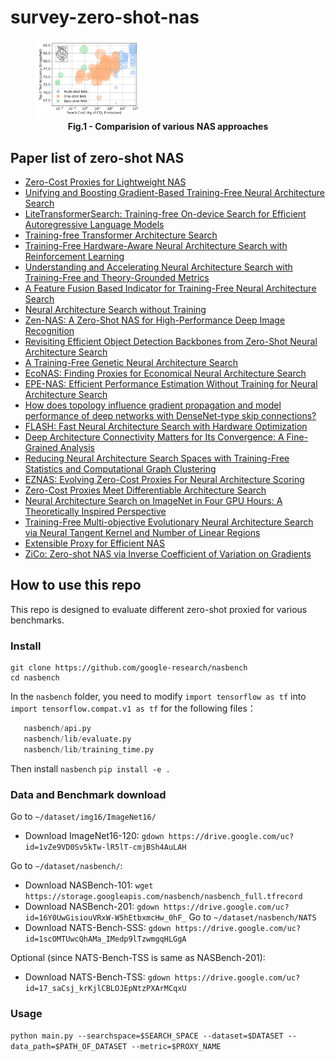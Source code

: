 # survey-zero-shot-nas

<figure>
<img src="./stat.svg" alt="Comparision of various NAS approaches" style="width:40%">
<figcaption align = "center"><b>Fig.1 - Comparision of various NAS approaches</b></figcaption>
</figure>


## Paper list of zero-shot NAS
- [Zero-Cost Proxies for Lightweight NAS](https://arxiv.org/abs/2101.08134)
- [Unifying and Boosting Gradient-Based Training-Free Neural Architecture Search](https://arxiv.org/abs/2201.09785)
- [LiteTransformerSearch: Training-free On-device Search for Efficient Autoregressive Language Models](https://arxiv.org/abs/2203.02094)
- [Training-free Transformer Architecture Search](https://openaccess.thecvf.com/content/CVPR2022/html/Zhou_Training-Free_Transformer_Architecture_Search_CVPR_2022_paper.html)
- [Training-Free Hardware-Aware Neural Architecture Search with Reinforcement Learning](https://koreascience.kr/article/JAKO202103953762146.pdf)
- [Understanding and Accelerating Neural Architecture Search with Training-Free and Theory-Grounded Metrics](https://arxiv.org/abs/2108.11939)
- [A Feature Fusion Based Indicator for Training-Free Neural Architecture Search](https://ieeexplore.ieee.org/abstract/document/9548935)
- [Neural Architecture Search without Training](https://proceedings.mlr.press/v139/mellor21a.html)
- [Zen-NAS: A Zero-Shot NAS for High-Performance Deep Image Recognition](https://openaccess.thecvf.com/content/ICCV2021/html/Lin_Zen-NAS_A_Zero-Shot_NAS_for_High-Performance_Image_Recognition_ICCV_2021_paper.html)
- [Revisiting Efficient Object Detection Backbones from Zero-Shot Neural Architecture Search](https://arxiv.org/abs/2111.13336)
- [A Training-Free Genetic Neural Architecture Search](https://dl.acm.org/doi/abs/10.1145/3491396.3506510)
- [EcoNAS: Finding Proxies for Economical Neural Architecture Search](https://openaccess.thecvf.com/content_CVPR_2020/html/Zhou_EcoNAS_Finding_Proxies_for_Economical_Neural_Architecture_Search_CVPR_2020_paper.html)
- [EPE-NAS: Efficient Performance Estimation Without Training for Neural Architecture Search](https://link.springer.com/chapter/10.1007/978-3-030-86383-8_44)
- [How does topology influence gradient propagation and model performance of deep networks with DenseNet-type skip connections?]()
- [FLASH: Fast Neural Architecture Search with Hardware Optimization](https://dl.acm.org/doi/abs/10.1145/3476994)
- [Deep Architecture Connectivity Matters for Its Convergence: A Fine-Grained Analysis](https://arxiv.org/abs/2205.05662)
- [Reducing Neural Architecture Search Spaces with Training-Free Statistics and Computational Graph Clustering](https://arxiv.org/pdf/2204.14103.pdf)
- [EZNAS: Evolving Zero-Cost Proxies For Neural Architecture Scoring ](https://openreview.net/forum?id=lSqaDG4dvdt)
- [Zero-Cost Proxies Meet Differentiable Architecture Search](https://arxiv.org/abs/2106.06799)
- [Neural Architecture Search on ImageNet in Four GPU Hours: A Theoretically Inspired Perspective](https://arxiv.org/abs/2102.11535)
- [Training-Free Multi-objective Evolutionary Neural Architecture Search via Neural Tangent Kernel and Number of Linear Regions](https://link.springer.com/chapter/10.1007/978-3-030-92270-2_29)
- [Extensible Proxy for Efficient NAS](https://arxiv.org/abs/2210.09459)
- [ZiCo: Zero-shot NAS via Inverse Coefficient of Variation on Gradients](https://arxiv.org/abs/2301.11300)


## How to use this repo
This repo is designed to evaluate different zero-shot proxied for various benchmarks.

### Install
```pip install -r requirement.txt
git clone https://github.com/google-research/nasbench
cd nasbench
```
In the `nasbench` folder, you need to modify `import tensorflow as tf` into `import tensorflow.compat.v1 as tf` for the following files：
```example.py
   nasbench/api.py
   nasbench/lib/evaluate.py
   nasbench/lib/training_time.py
```
Then install `nasbench`
`pip install -e .`
### Data and Benchmark download
Go to `~/dataset/img16/ImageNet16/`
- Download ImageNet16-120: `gdown https://drive.google.com/uc?id=1vZe9VD0Sv5kTw-lR5lT-cmjBSh4AuLAH`

Go to `~/dataset/nasbench/`:
- Download NASBench-101: `wget https://storage.googleapis.com/nasbench/nasbench_full.tfrecord`
- Download NASBench-201: `gdown https://drive.google.com/uc?id=16Y0UwGisiouVRxW-W5hEtbxmcHw_0hF_`
Go to `~/dataset/nasbench/NATS`
- Download NATS-Bench-SSS: `gdown https://drive.google.com/uc?id=1scOMTUwcQhAMa_IMedp9lTzwmgqHLGgA`



Optional (since NATS-Bench-TSS is same as NASBench-201): 
- Download NATS-Bench-TSS: `gdown https://drive.google.com/uc?id=17_saCsj_krKjlCBLOJEpNtzPXArMCqxU`

### Usage
```python main.py --searchspace=$SEARCH_SPACE --dataset=$DATASET --data_path=$PATH_OF_DATASET --metric=$PROXY_NAME```
